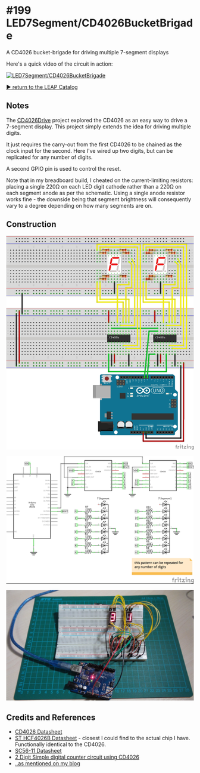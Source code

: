 # #199 LED7Segment/CD4026BucketBrigade

A CD4026 bucket-brigade for driving multiple 7-segment displays

Here's a quick video of the circuit in action:

[![LED7Segment/CD4026BucketBrigade](http://img.youtube.com/vi/-gfQWZTg-N8/0.jpg)](http://www.youtube.com/watch?v=-gfQWZTg-N8)


[:arrow_forward: return to the LEAP Catalog](http://leap.tardate.com)

## Notes

The [CD4026Drive](../CD4026Drive) project explored the CD4026 as an easy way to drive a 7-segment display.
This project simply extends the idea for driving multiple digits.

It just requires the carry-out from the first CD4026 to be chained as the clock input for the second.
Here I've wired up two digits, but can be replicated for any number of digits.

A second GPIO pin is used to control the reset.

Note that in my breadboard build, I cheated on the current-limiting resistors: placing a single 220Ω on each LED digit cathode
rather than a 220Ω on each segment anode as per the schematic. Using a single anode resistor works fine - the downside
being that segment brightness will consequently vary to a degree depending on how many segments are on.

## Construction

![Breadboard](./assets/CD4026BucketBrigade_bb.jpg?raw=true)

![The Schematic](./assets/CD4026BucketBrigade_schematic.jpg?raw=true)

![The Build](./assets/CD4026BucketBrigade_build.jpg?raw=true)

## Credits and References
* [CD4026 Datasheet](http://www.futurlec.com/4000Series/CD4026.shtml)
* [ST HCF4026B Datasheet](http://www.digchip.com/datasheets/parts/datasheet/456/HCF4026-pdf.php) - closest I could find to the actual chip I have. Functionally identical to the CD4026.
* [SC56-11 Datasheet](../assets/SC56-11_datasheet.pdf?raw=true)
* [2 Digit Simple digital counter circuit using CD4026](http://www.eleccircuit.com/simple-two-digits-counter-using-cd4026/)
* [..as mentioned on my blog](http://blog.tardate.com/2016/04/littlearduinoprojects199-cd4026-bucket.html)
